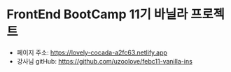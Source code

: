 # FrontEnd BootCamp 11기 바닐라 프로젝트

- 페이지 주소: https://lovely-cocada-a2fc63.netlify.app
- 강사님 gitHub: https://github.com/uzoolove/febc11-vanilla-ins
